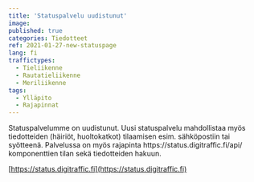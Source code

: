 ```yaml
---
title: 'Statuspalvelu uudistunut'
image:
published: true
categories: Tiedotteet
ref: 2021-01-27-new-statuspage
lang: fi
traffictypes:
  - Tieliikenne
  - Rautatieliikenne
  - Meriliikenne
tags:
  - Ylläpito
  - Rajapinnat
---
```


Statuspalvelumme on uudistunut. Uusi statuspalvelu mahdollistaa myös tiedotteiden (häiriöt, huoltokatkot)
tilaamisen esim. sähköpostiin tai syötteenä. Palvelussa on myös rajapinta https:\/\/status.digitraffic.fi/api/
komponenttien tilan sekä tiedotteiden hakuun.

[https://status.digitraffic.fi](https://status.digitraffic.fi)

